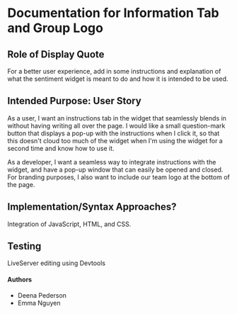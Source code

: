 # Documentation for Information Tab and Group Logo
## Role of Display Quote

For a better user experience, add in some instructions and explanation of what the sentiment widget is meant to do and how it is intended to be used. 

## Intended Purpose: User Story

As a user, I want an instructions tab in the widget that seamlessly blends in without having writing all over the page. I would like a small question-mark button that displays a pop-up with the instructions when I click it, so that this doesn't cloud too much of the widget when I'm using the widget for a second time and know how to use it. 

As a developer, I want a seamless way to integrate instructions with the widget, and have a pop-up window that can easily be opened and closed. For branding purposes, I also want to include our team logo at the bottom of the page.


## Implementation/Syntax Approaches?

Integration of JavaScript, HTML, and CSS.

## Testing

LiveServer editing using Devtools

#### Authors

-   Deena Pederson
-   Emma Nguyen
